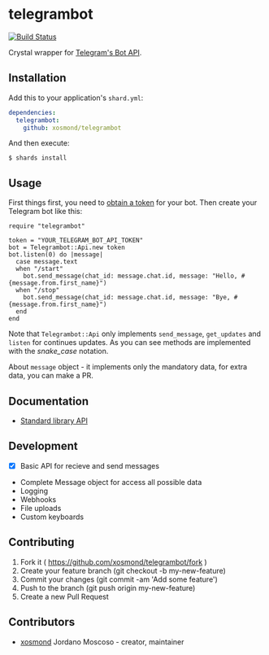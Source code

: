 # telegrambot
[![Build Status](https://travis-ci.org/Xosmond/telegrambot.cr.svg?branch=master)](https://travis-ci.org/Xosmond/telegrambot.cr)

Crystal wrapper for [Telegram's Bot API](https://core.telegram.org/bots/api).

## Installation

Add this to your application's `shard.yml`:

```yaml
dependencies:
  telegrambot:
    github: xosmond/telegrambot
```

And then execute:

```shell
$ shards install
```

## Usage

First things first, you need to [obtain a token](https://core.telegram.org/bots#botfather) for your bot. Then create your Telegram bot like this:

```crystal
require "telegrambot"

token = "YOUR_TELEGRAM_BOT_API_TOKEN"
bot = Telegrambot::Api.new token
bot.listen(0) do |message|
  case message.text
  when "/start"
    bot.send_message(chat_id: message.chat.id, message: "Hello, #{message.from.first_name}")
  when "/stop"
    bot.send_message(chat_id: message.chat.id, message: "Bye, #{message.from.first_name}")
  end
end
```

Note that `Telegrambot::Api` only implements `send_message`, `get_updates` and `listen` for continues updates. As you can see methods are implemented with the *snake_case* notation.

About `message` object - it implements only the mandatory data, for extra data, you can make a PR.

## Documentation

* [Standard library API](https://xosmond.github.io/telegrambot.cr/)

## Development

- [x] Basic API for recieve and send messages
- Complete Message object for access all possible data
- Logging
- Webhooks
- File uploads
- Custom keyboards

## Contributing

1. Fork it ( https://github.com/xosmond/telegrambot/fork )
2. Create your feature branch (git checkout -b my-new-feature)
3. Commit your changes (git commit -am 'Add some feature')
4. Push to the branch (git push origin my-new-feature)
5. Create a new Pull Request

## Contributors

- [xosmond](https://github.com/xosmond) Jordano Moscoso - creator, maintainer
